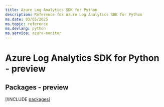 ```yaml
---
title: Azure Log Analytics SDK for Python
description: Reference for Azure Log Analytics SDK for Python
ms.date: 03/05/2025
ms.topic: reference
ms.devlang: python
ms.service: azure-monitor
---
```

# Azure Log Analytics SDK for Python - preview
## Packages - preview
[!INCLUDE [packages](log-analytics-index.md)]